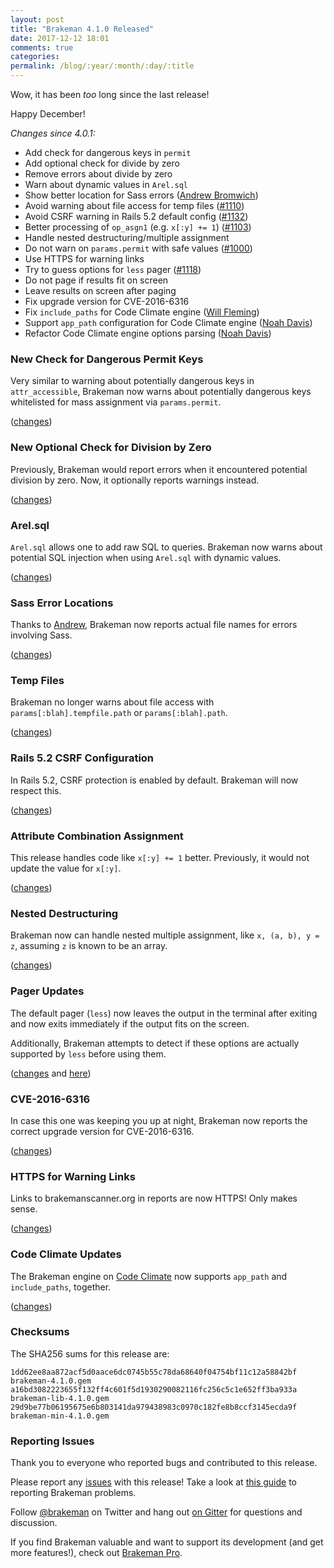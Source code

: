 ```yaml
---
layout: post
title: "Brakeman 4.1.0 Released"
date: 2017-12-12 18:01
comments: true
categories:
permalink: /blog/:year/:month/:day/:title
---
```


Wow, it has been *too* long since the last release!

Happy December!

_Changes since 4.0.1:_

* Add check for dangerous keys in `permit`
* Add optional check for divide by zero
* Remove errors about divide by zero
* Warn about dynamic values in `Arel.sql`
* Show better location for Sass errors ([Andrew Bromwich](https://github.com/abrom))
* Avoid warning about file access for temp files ([#1110](https://github.com/presidentbeef/brakeman/issues/1110))
* Avoid CSRF warning in Rails 5.2 default config ([#1132](https://github.com/presidentbeef/brakeman/issues/1132))
* Better processing of `op_asgn1` (e.g. `x[:y] += 1`) ([#1103](https://github.com/presidentbeef/brakeman/issues/1103))
* Handle nested destructuring/multiple assignment
* Do not warn on `params.permit` with safe values ([#1000](https://github.com/presidentbeef/brakeman/issues/1000))
* Use HTTPS for warning links
* Try to guess options for `less` pager ([#1118](https://github.com/presidentbeef/brakeman/issues/1118))
* Do not page if results fit on screen
* Leave results on screen after paging
* Fix upgrade version for CVE-2016-6316
* Fix `include_paths` for Code Climate engine ([Will Fleming](https://github.com/wfleming))
* Support `app_path` configuration for Code Climate engine ([Noah Davis](https://github.com/noahd1))
* Refactor Code Climate engine options parsing ([Noah Davis](https://github.com/noahd1))

### New Check for Dangerous Permit Keys

Very similar to warning about potentially dangerous keys in `attr_accessible`, Brakeman now warns about potentially dangerous keys whitelisted for mass assignment via `params.permit`.

([changes](https://github.com/presidentbeef/brakeman/pull/1128))

### New Optional Check for Division by Zero

Previously, Brakeman would report errors when it encountered potential division by zero. Now, it optionally reports warnings instead.

([changes](https://github.com/presidentbeef/brakeman/pull/1122))

### Arel.sql

`Arel.sql` allows one to add raw SQL to queries. Brakeman now warns about potential SQL injection when using `Arel.sql` with dynamic values.

([changes](https://github.com/presidentbeef/brakeman/pull/1129))

### Sass Error Locations

Thanks to [Andrew](https://github.com/abrom), Brakeman now reports actual file names for errors involving Sass.

([changes](https://github.com/presidentbeef/brakeman/pull/1133))

### Temp Files

Brakeman no longer warns about file access with `params[:blah].tempfile.path` or `params[:blah].path`.

([changes](https://github.com/presidentbeef/brakeman/pull/1121))

### Rails 5.2 CSRF Configuration

In Rails 5.2, CSRF protection is enabled by default. Brakeman will now respect this.

([changes](https://github.com/presidentbeef/brakeman/pull/1138))

### Attribute Combination Assignment

This release handles code like `x[:y] += 1` better. Previously, it would not update the value for `x[:y]`.

([changes](https://github.com/presidentbeef/brakeman/pull/1123))

### Nested Destructuring

Brakeman now can handle nested multiple assignment, like `x, (a, b), y = z`, assuming `z` is known to be an array.

([changes](https://github.com/presidentbeef/brakeman/pull/1113))

### Pager Updates

The default pager (`less`) now leaves the output in the terminal after exiting and now exits immediately if the output fits on the screen.

Additionally, Brakeman attempts to detect if these options are actually supported by `less` before using them.

([changes](https://github.com/presidentbeef/brakeman/pull/1112) and [here](https://github.com/presidentbeef/brakeman/pull/1120))

### CVE-2016-6316

In case this one was keeping you up at night, Brakeman now reports the correct upgrade version for CVE-2016-6316.

([changes](https://github.com/presidentbeef/brakeman/pull/1105))

### HTTPS for Warning Links

Links to brakemanscanner.org in reports are now HTTPS! Only makes sense.

([changes](https://github.com/presidentbeef/brakeman/pull/1114))

### Code Climate Updates

The Brakeman engine on [Code Climate](https://docs.codeclimate.com/docs/brakeman) now supports `app_path` and `include_paths`, together.

([changes](https://github.com/presidentbeef/brakeman/pull/1126))

### Checksums

The SHA256 sums for this release are:

    1dd62ee8aa872acf5d0aace6dc0745b55c78da68640f04754bf11c12a58842bf  brakeman-4.1.0.gem
    a16bd3082223655f132ff4c601f5d1930290082116fc256c5c1e652ff3ba933a  brakeman-lib-4.1.0.gem
    29d9be77b06195675e6b803141da979438983c0970c182fe8b8ccf3145ecda9f  brakeman-min-4.1.0.gem


### Reporting Issues

Thank you to everyone who reported bugs and contributed to this release.

Please report any [issues](https://github.com/presidentbeef/brakeman/issues) with this release! Take a look at [this guide](https://github.com/presidentbeef/brakeman/wiki/How-to-Report-a-Brakeman-Issue) to reporting Brakeman problems.

Follow [@brakeman](https://twitter.com/brakeman) on Twitter and hang out [on Gitter](https://gitter.im/presidentbeef/brakeman) for questions and discussion.

If you find Brakeman valuable and want to support its development (and get more features!), check out [Brakeman Pro](https://brakemanpro.com/).
